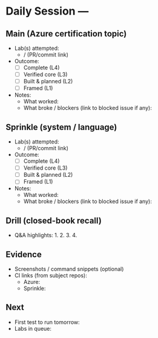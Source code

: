 # Daily Session — <YYYY-MM-DD>

## Main (Azure certification topic)

- Lab(s) attempted:
  - <repo>/<path> (PR/commit link)
- Outcome:
  - [ ] Complete (L4)
  - [ ] Verified core (L3)
  - [ ] Built & planned (L2)
  - [ ] Framed (L1)
- Notes:
  - What worked:
  - What broke / blockers (link to blocked issue if any):

## Sprinkle (system / language)

- Lab(s) attempted:
  - <repo>/<path> (PR/commit link)
- Outcome:
  - [ ] Complete (L4)
  - [ ] Verified core (L3)
  - [ ] Built & planned (L2)
  - [ ] Framed (L1)
- Notes:
  - What worked:
  - What broke / blockers (link to blocked issue if any):

## Drill (closed-book recall)

- Q&A highlights:
  1.
  2.
  3.
  4.

## Evidence

- Screenshots / command snippets (optional)
- CI links (from subject repos):
  - Azure: <URL>
  - Sprinkle: <URL>

## Next

- First test to run tomorrow:
- Labs in queue:
